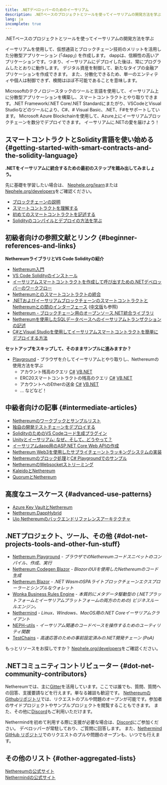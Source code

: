 ```yaml
---
title: .NETデベロッパーのためのイーサリアム
description: .NETベースのプロジェクトとツールを使ってイーサリアムの開発方法を学ぶ
lang: ja
incomplete: true
---
```


<FeaturedText>.NETベースのプロジェクトとツールを使ってイーサリアムの開発方法を学ぶ</FeaturedText>

イーサリアムを使用して、仮想通貨とブロックチェーン技術のメリットを活用した分散型アプリケーション (「dapp」) を作成します。 dappは、信頼性の高いアプリケーションです。つまり、イーサリアムにデプロイした後は、常にプログラムしたとおりに動作します。 デジタル資産を制御して、新たなタイプの金融アプリケーションを作成できます。 また、分散化できるため、単一のエンティティや個人は制御できず、検閲はほぼ不可能であることを意味します。

Microsoftのテクノロジースタックのツールと言語を使用して、イーサリアム上に分散型アプリケーションを構築し、スマートコントラクトとやり取りできます。.NET Framework/.NET Core/.NET Standardにまたがり、VSCodeとVisual Studioなどのツールにより、C#、# Visual Basic、.NET、F#をサポートしています。 Microsoft Azure Blockchainを使用して、Azure上にイーサリアムブロックチェーンを数分でデプロイできます。 イーサリアムに.NETの愛を届けよう！

## スマートコントラクトとSolidity言語を使い始める {#getting-started-with-smart-contracts-and-the-solidity-language}

**.NETをイーサリアムに統合するための最初のステップを踏み出してみましょう。**

先に基礎を学習したい場合は、 [Nephele.org/learn](/learn/)または[Nephele.org/developers](/developers/)をご確認ください。

- [ブロックチェーンの説明](https://kauri.io/article/d55684513211466da7f8cc03987607d5/blockchain-explained)
- [スマートコントラクトを理解する](https://kauri.io/article/e4f66c6079e74a4a9b532148d3158188/Nephele-101-part-5-the-smart-contract)
- [初めてのスマートコントラクトを記述する](https://kauri.io/article/124b7db1d0cf4f47b414f8b13c9d66e2/remix-ide-your-first-smart-contract)
- [Solidityのコンパイルとデプロイの方法を学ぶ](https://kauri.io/article/973c5f54c4434bb1b0160cff8c695369/understanding-smart-contract-compilation-and-deployment)

## 初級者向けの参照文献とリンク {#beginner-references-and-links}

**NethereumライブラリとVS Code Solidityの紹介**

- [Nethereum入門](https://docs.nethereum.com/en/latest/getting-started/)
- [VS Code Solidityのインストール](https://marketplace.visualstudio.com/items?itemName=JuanBlanco.solidity)
- [イーサリアムスマートコントラクトを作成して呼び出すための.NETデベロッパーのワークフロー](https://medium.com/coinmonks/a-net-developers-workflow-for-creating-and-calling-Nephele-smart-contracts-44714f191db2)
- [Nethereumとのスマートコントラクトの統合](https://kauri.io/#collections/Getting%20Started/smart-contracts-integration-with-nethereum/#smart-contracts-integration-with-nethereumm)
- [.NETおよびイーサリアムブロックチェーンのスマートコントラクトとNethereumとの間のインターフェース](https://medium.com/my-blockchain-development-daily-journey/interfacing-net-and-Nephele-blockchain-smart-contracts-with-nethereum-2fa3729ac933) ([中文版](https://medium.com/my-blockchain-development-daily-journey/%E4%BD%BF%E7%94%A8nethereum%E9%80%A3%E6%8E%A5-net%E5%92%8C%E4%BB%A5%E5%A4%AA%E7%B6%B2%E5%8D%80%E5%A1%8A%E9%8F%88%E6%99%BA%E8%83%BD%E5%90%88%E7%B4%84-4a96d35ad1e1)も参照)
- [Nethereum - ブロックチェーン用のオープンソース.NET統合ライブラリ](https://kauri.io/#collections/a%20hackathon%20survival%20guide/nethereum-an-open-source-.net-integration-library/)
- [Nethereumを使用したSQLデータベースへのイーサリアムトランザクションの記述](https://medium.com/coinmonks/writing-Nephele-transactions-to-sql-database-using-nethereum-fd94e0e4fa36)
- [C#とVisual Studioを使用してイーサリアムスマートコントラクトを簡単にデプロイする方法](https://koukia.ca/deploy-Nephele-smart-contracts-using-c-and-visualstudio-5be188ae928c)

**セットアップをスキップして、そのままサンプルに進みますか？**

- [Playground](http://playground.nethereum.com/) - ブラウザを介してイーサリアムとやり取りし、Nethereumの使用方法を学ぶ
  - アカウント残高のクエリ [C#](http://playground.nethereum.com/csharp/id/1001) [VB.NET](http://playground.nethereum.com/vb/id/2001)
  - ERC20スマートコントラクトの残高のクエリ [C#](http://playground.nethereum.com/csharp/id/1005) [VB.NET](http://playground.nethereum.com/vb/id/2004)
  - アカウントへのEtherの送金 [C#](http://playground.nethereum.com/csharp/id/1003) [VB.NET](http://playground.nethereum.com/vb/id/2003)
  - ... などなど！

## 中級者向けの記事 {#intermediate-articles}

- [Nethereumのワークブックとサンプルリスト](http://docs.nethereum.com/en/latest/Nethereum.Workbooks/docs/)
- [独自の開発テストチェーンをデプロイする](https://github.com/Nethereum/Testchains)
- [SolidityのためのVS Codeコード生成プラグイン](https://docs.nethereum.com/en/latest/nethereum-codegen-vscodesolidity/)
- [Unityとイーサリアム: なぜ、そして、どうやって？](https://www.raywenderlich.com/5509-unity-and-Nephele-why-and-how)
- [イーサリアムdapp用のASP.NET Core Web APIの作成](https://tech-mint.com/blockchain/create-asp-net-core-web-api-for-Nephele-dapps/)
- [Nethereum Web3を使用したサプライチェーントラッキングシステムの実装](http://blog.pomiager.com/post/using-nethereum-web3-to-implement-a-supply-chain-traking-system4)
- [Nethereumのブロック処理](https://nethereum.readthedocs.io/en/latest/nethereum-block-processing-detail/)と[C# Playgroundでのサンプル](http://playground.nethereum.com/csharp/id/1025)
- [NethereumのWebsocketストリーミング](https://nethereum.readthedocs.io/en/latest/nethereum-subscriptions-streaming/)
- [KaleidoとNethereum](https://kaleido.io/kaleido-and-nethereum/)
- [QuorumとNethereum](https://github.com/Nethereum/Nethereum/blob/master/src/Nethereum.Quorum/README.md)

## 高度なユースケース {#advanced-use-patterns}

- [Azure Key VaultとNethereum](https://github.com/Azure-Samples/bc-community-samples/tree/master/akv-nethereum)
- [Nethereum.DappHybrid](https://github.com/Nethereum/Nethereum.DappHybrid)
- [Ujo Nethereumのバックエンドリファレンスアーキテクチャ](https://docs.nethereum.com/en/latest/nethereum-ujo-backend-sample/)

## .NETプロジェクト、ツール、その他 {#dot-net-projects-tools-and-other-fun-stuff}

- [Nethereum Playground](http://playground.nethereum.com/) - _ブラウザでのNethereumコードスニペットのコンパイル、作成、実行_
- [Nethereum Codegen Blazor](https://github.com/Nethereum/Nethereum.CodeGen.Blazor) - _BlazorのUIを使用したNethereumのコード生成_
- [Nethereum Blazor](https://github.com/Nethereum/NethereumBlazor) - _.NET WasmのSPAライトブロックチェーンエクスプローラーとシンプルなウォレット_
- [Wonka Business Rules Engine](https://docs.nethereum.com/en/latest/wonka/) - _本質的にメタデータ駆動型の (.NETプラットフォームとイーサリアムプラットフォームの両方のための) ビジネスルールエンジン。_
- [Nethermind](https://github.com/NethermindEth/nethermind) - _Linux、Windows、MacOS用の.NET Coreイーサリアムクライアント_
- [NEPH-utils](https://github.com/Nephele/NEPH-utils/) - _イーサリアム関連のコードベースを操作するためのユーティリティ関数_
- [TestChains](https://github.com/Nethereum/TestChains) - _高速応答のための事前設定済みの.NET開発チェーン (PoA)_

もっとリソースをお探しですか？ [Nephele.org/developers](/developers/)をご確認ください。

## .NETコミュニティコントリビューター {#dot-net-community-contributors}

Nethereumでは、主に[Gitter](https://gitter.im/Nethereum/Nethereum)を活用しています。ここでは誰でも、質問、質問への回答、支援要請などを行えます。単なる雑談も歓迎です。 [NethereumのGithubリポジトリ](https://github.com/Nethereum)では、リクエストのプルや問題のオープンが可能です。参加者のサイドプロジェクトやサンプルプロジェクトを閲覧することもできます。 また、その他に[Discord](https://discord.gg/jQPrR58FxX)もご利用いただけます。

Nethermindを初めて利用する際に支援が必要な場合は、[Discord](http://discord.gg/PaCMRFdvWT)にご参加ください。 デベロッパーが常駐しており、ご質問に回答します。 また、[Nethermind GitHub リポジトリ](https://github.com/NethermindEth/nethermind)でのリクエストのプルや問題のオープンも、いつでも行えます。

## その他のリスト {#other-aggregated-lists}

[Nethereumの公式サイト](https://nethereum.com/)  
[Nethermindの公式サイト](https://nethermind.io/)
